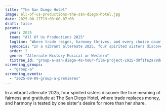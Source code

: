 ```yaml
---
title: "The San Diego Hotel"
image: all-of-us-productions-the-san-diego-hotel.jpg
date: 2025-08-17T19:00:00-07:00
draft: false
params:
  year: 2025
  team: "All Of Us Productions 2025"
  logline: "Where trade reigns, harmony thrives, and every choice counts."
  synopsis: "In a vibrant alternate 2025, four spirited sisters discover the true meaning of fairness and gratitude at The San Diego Hotel, where trade replaces money, and harmony is tested by one sister's desire for more than her share."
  order: 2
  genre: "Alternate History Musical or Western"
  tixtree_id: "group-a-san-diego-48-hour-film-project-2025-d0f1fe2a78dd"
screening_groups:
  - "group-a"
screening_events:
  - "2025-09-09-group-a-premieres"
---
```


In a vibrant alternate 2025, four spirited sisters discover the true meaning of fairness and gratitude at The San Diego Hotel, where trade replaces money, and harmony is tested by one sister's desire for more than her share.
